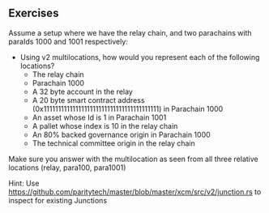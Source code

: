 ## Exercises

Assume a setup where we have the relay chain, and two parachains with paraIds 1000 and 1001 respectively:

- Using v2 multilocations, how would you represent each of the following locations?
  - The relay chain
  - Parachain 1000
  - A 32 byte account in the relay
  - A 20 byte smart contract address (0x1111111111111111111111111111111111111111) in Parachain 1000
  - An asset whose Id is 1 in Parachain 1001
  - A pallet whose index is 10 in the relay chain
  - An 80% backed governance origin in Parachain 1000
  - The technical committee origin in the relay chain

Make sure you answer with the multilocation as seen from all three relative locations (relay, para100, para1001)

Hint: Use https://github.com/paritytech/master/blob/master/xcm/src/v2/junction.rs to inspect for existing Junctions
